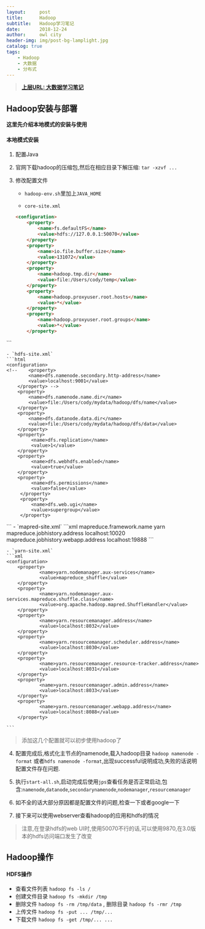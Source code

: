 ```yaml
---
layout:     post
title:      Hadoop
subtitle:   Hadoop学习笔记
date:       2018-12-24
author:     owl city
header-img: img/post-bg-lamplight.jpg
catalog: true
tags:
    - Hadoop
    - 大数据
    - 分布式
---
```


> **[上层URL: 大数据学习笔记](http://owlcity.top/2019/01/01/TopBigData-BigDataLearning/)**

## Hadoop安装与部署

**这里先介绍本地模式的安装与使用**

#### 本地模式安装
1. 配置Java
2. 官网下载hadoop的压缩包,然后在相应目录下解压缩: `tar -xzvf ...`
3. 修改配置文件
    - `hadoop-env.sh`里加上`JAVA_HOME`

    - `core-site.xml`

    ```html
    <configuration>
        <property>
            <name>fs.defaultFS</name>
            <value>hdfs://127.0.0.1:50070</value>
        </property>
        <property>
            <name>io.file.buffer.size</name>
            <value>131072</value>
        </property>
        <property>
            <name>hadoop.tmp.dir</name>
            <value>file:/Users/cody/temp</value>
        </property>
        <property>
            <name>hadoop.proxyuser.root.hosts</name>
            <value>*</value>
        </property>
        <property>
            <name>hadoop.proxyuser.root.groups</name>
            <value>*</value>
        </property>
</configuration>
    ```

    - `hdfs-site.xml`
    ```html
    <configuration>
    <!--    <property>
            <name>dfs.namenode.secondary.http-address</name>
            <value>localhost:9001</value>
        </property> -->
        <property>
            <name>dfs.namenode.name.dir</name>
            <value>file:/Users/cody/mydata/hadoop/dfs/name</value>
        </property>
        <property>
            <name>dfs.datanode.data.dir</name>
            <value>file:/Users/cody/mydata/hadoop/dfs/data</value>
        </property>
        <property>
             <name>dfs.replication</name>
             <value>1</value>
        </property>
        <property>
             <name>dfs.webhdfs.enabled</name>
             <value>true</value>
        </property>
        <property>
             <name>dfs.permissions</name>
             <value>false</value>
         </property>
         <property>
             <name>dfs.web.ugi</name>
             <value>supergroup</value>
         </property>
</configuration>
    ```
    - `mapred-site.xml`
    ```xml
    <configuration>
        <property>
            <name>mapreduce.framework.name</name>
            <value>yarn</value>
        </property>
        <property>
            <name>mapreduce.jobhistory.address</name>
            <value>localhost:10020</value>
        </property>
        <property>
            <name>mapreduce.jobhistory.webapp.address</name>
            <value>localhost:19888</value>
        </property>
</configuration>
    ```

    - `yarn-site.xml`
    ```xml
    <configuration>
        <property>
                <name>yarn.nodemanager.aux-services</name>
                <value>mapreduce_shuffle</value>
        </property>
        <property>
                <name>yarn.nodemanager.aux-services.mapreduce.shuffle.class</name>
                <value>org.apache.hadoop.mapred.ShuffleHandler</value>
        </property>
        <property>
                <name>yarn.resourcemanager.address</name>
                <value>localhost:8032</value>
        </property>
        <property>
                <name>yarn.resourcemanager.scheduler.address</name>
                <value>localhost:8030</value>
        </property>
        <property>
                <name>yarn.resourcemanager.resource-tracker.address</name>
                <value>localhost:8031</value>
        </property>
        <property>
                <name>yarn.resourcemanager.admin.address</name>
                <value>localhost:8033</value>
        </property>
        <property>
                <name>yarn.resourcemanager.webapp.address</name>
                <value>localhost:8088</value>
        </property>
</configuration>

    ```
> 添加这几个配置就可以初步使用hadoop了

4. 配置完成后,格式化主节点的namenode,载入hadoop目录 `hadoop namenode -format` 或者`hdfs namenode -format`,出现successful说明成功,失败的话说明配置文件存在问题.

5. 执行`start-all.sh`,启动完成后使用`jps`查看任务是否正常启动,包含:`namenode`,`datanode`,`secondarynamenode`,`nodemanager`,`resourcemanager`

6. 如不全的话大部分原因都是配置文件的问题,检查一下或者google一下

7. 接下来可以使用webserver查看hadoop的应用和hdfs的情况
> 注意,在登录hdfs的web UI时,使用50070不行的话,可以使用9870,在3.0版本的hdfs访问端口发生了改变

## Hadoop操作
####  HDFS操作
- 查看文件列表 `hadoop fs -ls /`
- 创建文件目录 `hadoop fs -mkdir /tmp`
- 删除文件 `hadoop fs -rm /tmp/data` , 删除目录 `hadoop fs -rmr /tmp`
- 上传文件 `hadoop fs -put ... /tmp/...`
- 下载文件 `hadoop fs -get /tmp/... ...`

